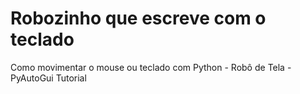 # Robozinho que escreve com o teclado 
Como movimentar o mouse ou teclado com Python - Robô de Tela - PyAutoGui Tutorial 
